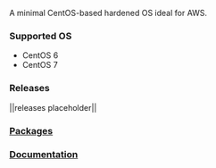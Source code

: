 A minimal CentOS-based hardened OS ideal for AWS.

### Supported OS
- CentOS 6
- CentOS 7

### Releases
||releases placeholder||

### [Packages](https://github.com/VoyagerInnovations/hardened1-packages/blob/master/packages.txt)
### [Documentation](vos-documentation.md)
